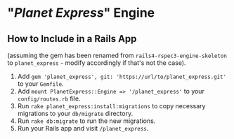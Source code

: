 # "_Planet Express_" Engine

## How to Include in a Rails App

(assuming the gem has been renamed from `rails4-rspec3-engine-skeleton` to `planet_express` - modify accordingly if that's not the case).

1. Add `gem 'planet_express', git: 'https://url/to/planet_express.git'` to your `Gemfile`.
1. Add `mount PlanetExpress::Engine => '/planet_express'` to your `config/routes.rb` file.
1. Run `rake planet_express:install:migrations` to copy necessary migrations to your `db/migrate` directory.
1. Run `rake db:migrate` to run the new migrations.
1. Run your Rails app and visit `/planet_express`.
